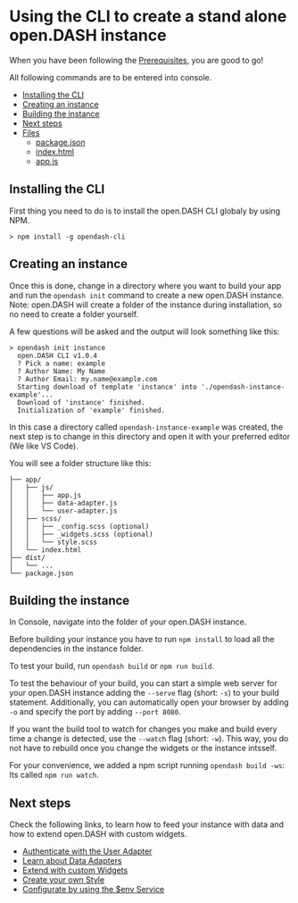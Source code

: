 # Using the CLI to create a stand alone open.DASH instance

When you have been following the [Prerequisites](../README.md#prerequisites), you are good to go!

All following commands are to be entered into console.

<!-- TOC depthFrom:2 depthTo:6 -->
- [Installing the CLI](#installing-the-cli)
- [Creating an instance](#creating-an-instance)
- [Building the instance](#building-the-instance)
- [Next steps](#next-steps)
- [Files](#files)
  - [package.json](#packagejson)
  - [index.html](#indexhtml)
  - [app.js](#appjs)

<!-- /TOC -->


## Installing the CLI

First thing you need to do is to install the open.DASH CLI globaly by using NPM.

```
> npm install -g opendash-cli
```

## Creating an instance

Once this is done, change in a directory where you want to build your app and run the `opendash init` command to create a new open.DASH instance.
Note: open.DASH will create a folder of the instance during installation, so no need to create a folder yourself.

A few questions will be asked and the output will look something like this:

```
> opendash init instance
  open.DASH CLI v1.0.4
  ? Pick a name: example
  ? Author Name: My Name
  ? Author Email: my.name@example.com
  Starting download of template 'instance' into './opendash-instance-example'...
  Download of 'instance' finished.
  Initialization of 'example' finished.
```

In this case a directory called `opendash-instance-example` was created, the next step is to change in this directory and open it with your preferred editor (We like VS Code).

You will see a folder structure like this:

```
├── app/
│   ├── js/
│   │   ├── app.js
│   │   ├── data-adapter.js
│   │   └── user-adapter.js
│   ├── scss/
│   │   ├── _config.scss (optional)
│   │   ├── _widgets.scss (optional)
│   │   └── style.scss
│   └── index.html
├── dist/
│   └── ...
└── package.json
```

## Building the instance

In Console, navigate into the folder of your open.DASH instance.

Before building your instance you have to run `npm install` to load all the dependencies in the instance folder.

To test your build, run `opendash build` or `npm run build`.

To test the behaviour of your build, you can start a simple web server for your open.DASH instance adding the `--serve` flag (short: `-s`) to your build statement.
Additionally, you can automatically open your browser by adding `-o` and specify the port by adding `--port 8080`.

If you want the build tool to watch for changes you make and build every time a change is detected, use the `--watch` flag (short: `-w`).
This way, you do not have to rebuild once you change the widgets or the instance intsself.

For your convenience, we added a npm script running `opendash build -ws`: Its called `npm run watch`.

## Next steps

Check the following links, to learn how to feed your instance with data and how to extend open.DASH with custom widgets.

  - [Authenticate with the User Adapter](/guides/using-the-cli/user-adapter.md)
  - [Learn about Data Adapters](/guides/using-the-cli/data-adapter.md)
  - [Extend with custom Widgets](/guides/using-the-cli/widgets.md)
  - [Create your own Style](/guides/using-the-cli/style.md)
  - [Configurate by using the $env Service](/services/env.md)